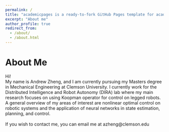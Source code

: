 ```yaml
---
permalink: /
title: "academicpages is a ready-to-fork GitHub Pages template for academic personal websites"
excerpt: "About me"
author_profile: true
redirect_from: 
  - /about/
  - /about.html
---
```


<h1>About Me</h1>
Hi!<br>
My name is Andrew Zheng, and I am currently pursuing my Masters degree in Mechanical Engineering at Clemson University. I currently work for the Distributed Intelligence and Robot Autonomy (DIRA) lab where my main research focuses on using Koopman operator for control on legged robots. A general overview of my areas of interest are nonlinear optimal control on robotic systems and the application of neural networks in state estimation, planning, and control.
<br>
<br>
If you wish to contact me, you can email me at azheng@clemson.edu
